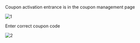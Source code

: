 Coupon activation entrance is in the coupon management page

![1](https://github.com/jdcloudcom/en/blob/en-signin-signup/image/Finance/coupon/activate-coupon-e-1.png)

Enter correct coupon code

![2](https://github.com/jdcloudcom/en/blob/20190319-limeijuan/image/Finance/coupon/activate-coupon-e-2.png)

